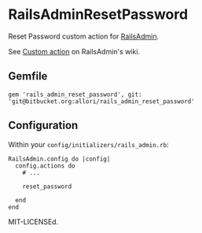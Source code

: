 # RailsAdminResetPassword

Reset Password custom action for [RailsAdmin](https://github.com/sferik/rails_admin).

See [Custom action](https://github.com/sferik/rails_admin/wiki/Custom-action) on RailsAdmin's wiki.

## Gemfile

```
gem 'rails_admin_reset_password', git: 'git@bitbucket.org:allori/rails_admin_reset_password'
```

## Configuration

Within your `config/initializers/rails_admin.rb`:

```
RailsAdmin.config do |config|
  config.actions do
    # ...

    reset_password

  end
end
```

MIT-LICENSEd.